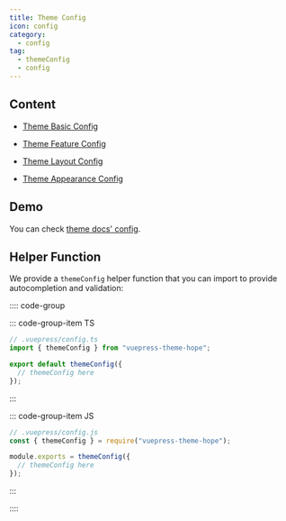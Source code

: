 ```yaml
---
title: Theme Config
icon: config
category:
  - config
tag:
  - themeConfig
  - config
---
```


## Content

- [Theme Basic Config](basic.md)

- [Theme Feature Config](feature.md)

- [Theme Layout Config](layout.md)

- [Theme Appearance Config](apperance.md)

## Demo

You can check [theme docs' config][docs-config].

## Helper Function

We provide a `themeConfig` helper function that you can import to provide autocompletion and validation:

:::: code-group

::: code-group-item TS

```ts {2,4,6}
// .vuepress/config.ts
import { themeConfig } from "vuepress-theme-hope";

export default themeConfig({
  // themeConfig here
});
```

:::

::: code-group-item JS

```js {2,4,6}
// .vuepress/config.js
const { themeConfig } = require("vuepress-theme-hope");

module.exports = themeConfig({
  // themeConfig here
});
```

:::

::::

[docs-config]: https://github.com/vuepress-theme-hope/vuepress-theme-hope/blob/v1/docs/theme/src/.vuepress/config.ts
